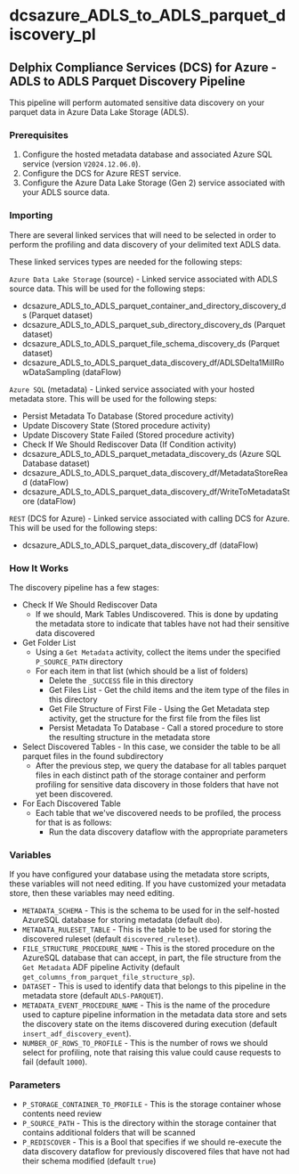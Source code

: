 # dcsazure_ADLS_to_ADLS_parquet_discovery_pl
## Delphix Compliance Services (DCS) for Azure - ADLS to ADLS Parquet Discovery Pipeline

This pipeline will perform automated sensitive data discovery on your parquet data in Azure Data Lake Storage (ADLS).

### Prerequisites

1. Configure the hosted metadata database and associated Azure SQL service (version `V2024.12.06.0`).
1. Configure the DCS for Azure REST service.
1. Configure the Azure Data Lake Storage (Gen 2) service associated with your ADLS source data.

### Importing
There are several linked services that will need to be selected in order to perform the profiling and data discovery
of your delimited text ADLS data.

These linked services types are needed for the following steps:

`Azure Data Lake Storage` (source) - Linked service associated with ADLS source data. This will be used for the
following steps:
* dcsazure_ADLS_to_ADLS_parquet_container_and_directory_discovery_ds (Parquet dataset)
* dcsazure_ADLS_to_ADLS_parquet_sub_directory_discovery_ds (Parquet dataset)
* dcsazure_ADLS_to_ADLS_parquet_file_schema_discovery_ds (Parquet dataset)
* dcsazure_ADLS_to_ADLS_parquet_data_discovery_df/ADLSDelta1MillRowDataSampling (dataFlow)

`Azure SQL` (metadata) - Linked service associated with your hosted metadata store. This will be used for the following
steps:
* Persist Metadata To Database (Stored procedure activity)
* Update Discovery State (Stored procedure activity)
* Update Discovery State Failed (Stored procedure activity)
* Check If We Should Rediscover Data (If Condition activity)
* dcsazure_ADLS_to_ADLS_parquet_metadata_discovery_ds (Azure SQL Database dataset)
* dcsazure_ADLS_to_ADLS_parquet_data_discovery_df/MetadataStoreRead (dataFlow)
* dcsazure_ADLS_to_ADLS_parquet_data_discovery_df/WriteToMetadataStore (dataFlow)

`REST` (DCS for Azure) - Linked service associated with calling DCS for Azure. This will be used for the following
steps:
* dcsazure_ADLS_to_ADLS_parquet_data_discovery_df (dataFlow)


### How It Works
The discovery pipeline has a few stages:
* Check If We Should Rediscover Data
  * If we should, Mark Tables Undiscovered. This is done by updating the metadata store to indicate that tables
    have not had their sensitive data discovered
* Get Folder List
  * Using a `Get Metadata` activity, collect the items under the specified `P_SOURCE_PATH` directory
  * For each item in that list (which should be a list of folders)
    * Delete the `_SUCCESS` file in this directory
    * Get Files List - Get the child items and the item type of the files in this directory
    * Get File Structure of First File - Using the Get Metadata step activity, get the structure for the first file from
      the files list
    * Persist Metadata To Database - Call a stored procedure to store the resulting structure in the metadata store
* Select Discovered Tables - In this case, we consider the table to be all parquet files in the found subdirectory
  * After the previous step, we query the database for all tables parquet files in each distinct path of the
    storage container and perform profiling for sensitive data discovery in those folders that have not yet been
    discovered.
* For Each Discovered Table
  * Each table that we've discovered needs to be profiled, the process for that is as follows:
    * Run the data discovery dataflow with the appropriate parameters

### Variables

If you have configured your database using the metadata store scripts, these variables will not need editing. If you
have customized your metadata store, then these variables may need editing.

* `METADATA_SCHEMA` - This is the schema to be used for in the self-hosted AzureSQL database for storing metadata
  (default `dbo`).
* `METADATA_RULESET_TABLE` - This is the table to be used for storing the discovered ruleset (default
  `discovered_ruleset`).
* `FILE_STRUCTURE_PROCEDURE_NAME` - This is the stored procedure on the AzureSQL database that can
  accept, in part, the file structure from the `Get Metadata` ADF pipeline Activity
  (default `get_columns_from_parquet_file_structure_sp`).
* `DATASET` - This is used to identify data that belongs to this pipeline in the metadata store
  (default `ADLS-PARQUET`).
* `METADATA_EVENT_PROCEDURE_NAME` - This is the name of the procedure used to capture pipeline information in the 
  metadata data store and sets the discovery state on the items discovered during execution
  (default `insert_adf_discovery_event`).
* `NUMBER_OF_ROWS_TO_PROFILE` - This is the number of rows we should select for profiling, note that raising this value
  could cause requests to fail (default `1000`).

### Parameters

* `P_STORAGE_CONTAINER_TO_PROFILE` - This is the storage container whose contents need review
* `P_SOURCE_PATH` - This is the directory within the storage container that contains additional folders that will be
  scanned
* `P_REDISCOVER` - This is a Bool that specifies if we should re-execute the data discovery dataflow for previously
  discovered files that have not had their schema modified (default `true`)